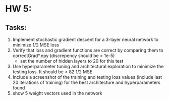 # HW 5:
## Tasks:
1. Implement stochastic gradient descent for a 3-layer neural network to minimize 1/2 MSE loss
2. Verify that loss and gradient functions are correct by comparing them to correctGrad*.npy (discrepency should be < 1e-5)
   - set the number of hidden layers to 20 for this test
3. Use hyperparameter tuning and architectural exploration to minimize the testing loss. It should be < 82 1/2 MSE
4. Include a screenshot of the training and testing loss values (include last 20 iterations of training) for the best architecture and hyperparameters found
5. show 5 weight vectors used in the network
